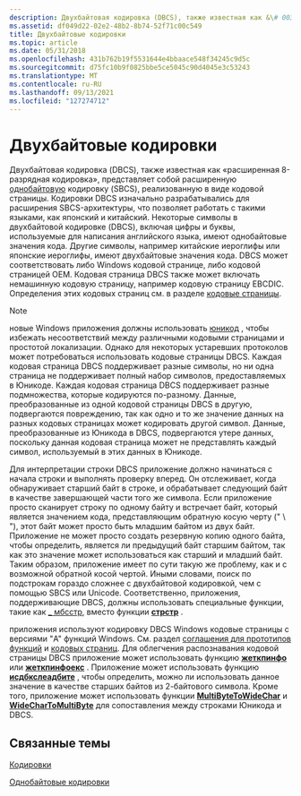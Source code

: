 ```yaml
---
description: Двухбайтовая кодировка (DBCS), также известная как &\# 0034; расширяемая 8-разрядная кодировка&\# 0034;, является расширенной однобайтовой кодировкой (SBCS), реализованной в виде кодовой страницы.
ms.assetid: df049d22-02e2-48b2-8b74-52f71c00c549
title: Двухбайтовые кодировки
ms.topic: article
ms.date: 05/31/2018
ms.openlocfilehash: 431b762b19f5531644e4bbaace548f34245c9d5c
ms.sourcegitcommit: d75fc10b9f0825bbe5ce5045c90d4045e3c53243
ms.translationtype: MT
ms.contentlocale: ru-RU
ms.lasthandoff: 09/13/2021
ms.locfileid: "127274712"
---
```

# <a name="double-byte-character-sets"></a>Двухбайтовые кодировки

Двухбайтовая кодировка (DBCS), также известная как «расширенная 8-разрядная кодировка», представляет собой расширенную [однобайтовую](single-byte-character-sets.md) кодировку (SBCS), реализованную в виде кодовой страницы. Кодировки DBCS изначально разрабатывались для расширения SBCS-архитектуры, что позволяет работать с такими языками, как японский и китайский. Некоторые символы в двухбайтовой кодировке (DBCS), включая цифры и буквы, используемые для написания английского языка, имеют однобайтовые значения кода. Другие символы, например китайские иероглифы или японские иероглифы, имеют двухбайтовые значения кода. DBCS может соответствовать либо Windows кодовой странице, либо кодовой страницей OEM. Кодовая страница DBCS также может включать немашинную кодовую страницу, например кодовую страницу EBCDIC. Определения этих кодовых страниц см. в разделе [кодовые страницы](code-pages.md).

> [!Note]  
> новые Windows приложения должны использовать [юникод](unicode.md) , чтобы избежать несоответствий между различными кодовыми страницами и простотой локализации. Однако для некоторых устаревших протоколов может потребоваться использовать кодовые страницы DBCS. Каждая кодовая страница DBCS поддерживает разные символы, но ни одна страница не поддерживает полный набор символов, предоставляемых в Юникоде. Каждая кодовая страница DBCS поддерживает разные подмножества, которые кодируются по-разному. Данные, преобразованные из одной кодовой страницы DBCS в другую, подвергаются повреждению, так как одно и то же значение данных на разных кодовых страницах может кодировать другой символ. Данные, преобразованные из Юникода в DBCS, подвергаются утере данных, поскольку данная кодовая страница может не представлять каждый символ, используемый в этих данных в Юникоде.

 

Для интерпретации строки DBCS приложение должно начинаться с начала строки и выполнять проверку вперед. Он отслеживает, когда обнаруживает старший байт в строке, и обрабатывает следующий байт в качестве завершающей части того же символа. Если приложение просто сканирует строку по одному байту и встречает байт, который является значением кода, представляющим обратную косую черту (" \\ "), этот байт может просто быть младшим байтом из двух байт. Приложение не может просто создать резервную копию одного байта, чтобы определить, является ли предыдущий байт старшим байтом, так как это значение может использоваться как старший и младший байт. Таким образом, приложение имеет по сути такую же проблему, как и с возможной обратной косой чертой. Иными словами, поиск по подстрокам гораздо сложнее с двухбайтовой кодировкой, чем с помощью SBCS или Unicode. Соответственно, приложения, поддерживающие DBCS, должны использовать специальные функции, такие как [ \_ мбсстр](/cpp/c-runtime-library/reference/strstr-wcsstr-mbsstr-mbsstr-l), вместо функции [**стрстр**](https://msdn.microsoft.com/library/z9da80kz(v=VS.71).aspx) .

приложения используют кодировку DBCS Windows кодовые страницы с версиями "A" функций Windows. См. раздел [соглашения для прототипов функций](conventions-for-function-prototypes.md) и [кодовых страниц](code-pages.md). Для облегчения распознавания кодовой страницы DBCS приложение может использовать функцию [**жеткпинфо**](/windows/desktop/api/Winnls/nf-winnls-getcpinfo) или [**жеткпинфоекс**](/windows/desktop/api/Winnls/nf-winnls-getcpinfoexa) . Приложение может использовать функцию [**исдбкслеадбите**](/windows/desktop/api/Winnls/nf-winnls-isdbcsleadbyte) , чтобы определить, можно ли использовать данное значение в качестве старших байтов из 2-байтового символа. Кроме того, приложение может использовать функции [**MultiByteToWideChar**](/windows/desktop/api/Stringapiset/nf-stringapiset-multibytetowidechar) и [**WideCharToMultiByte**](/windows/desktop/api/Stringapiset/nf-stringapiset-widechartomultibyte) для сопоставления между строками Юникода и DBCS.

## <a name="related-topics"></a>Связанные темы

<dl> <dt>

[Кодировки](character-sets.md)
</dt> <dt>

[Однобайтовые кодировки](single-byte-character-sets.md)
</dt> </dl>

 

 
